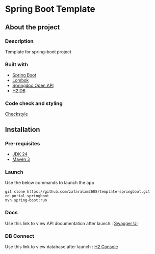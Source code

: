 # Spring Boot Template

## About the project

### Description
Template for spring-boot project

### Built with
* [Spring Boot](https://spring.io/projects/spring-boot/)
* [Lombok](https://projectlombok.org/)
* [Springdoc Open API](https://springdoc.org/)
* [H2 DB](https://www.h2database.com/html/main.html)

### Code check and styling
 [Checkstyle](https://maven.apache.org/plugins/maven-checkstyle-plugin/index.html)

## Installation

### Pre-requisites
* [JDK 24](https://www.oracle.com/in/java/technologies/java-se-glance.html)
* [Maven 3](https://maven.apache.org/download.cgi)

### Launch
Use the below commands to launch the app
```
git clone https://github.com/zafaralam2608/template-springboot.git
cd portal-springboot
mvn spring-boot:run
```

### Docs
Use this link to view API documentation after launch : 
[Swagger UI](http://localhost:8080/template/api/v1/swagger-ui/index.html)

### DB Connect 
Use this link to view database after launch : 
[H2 Console](http://localhost:8080/template/api/v1/h2-console)